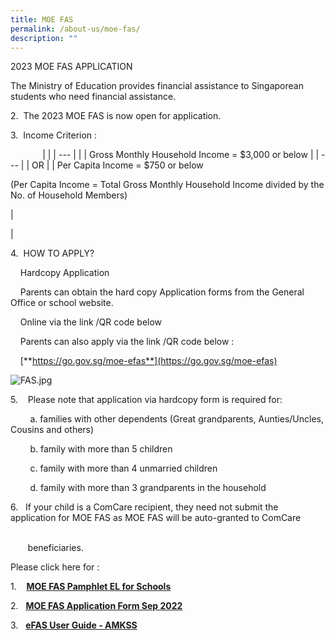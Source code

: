 ```yaml
---
title: MOE FAS
permalink: /about-us/moe-fas/
description: ""
---
```

2023 MOE FAS APPLICATION  

The Ministry of Education provides financial assistance to Singaporean students who need financial assistance.

  

2.  The 2023 MOE FAS is now open for application.  

  

3.  Income Criterion :   

             |  |
| --- |
| 
| Gross Monthly Household Income = $3,000 or below |
| --- |
| OR |
| 
Per Capita Income = $750 or below

(Per Capita Income = Total Gross Monthly Household Income divided by the No. of Household Members)

 |

 |

  

  

  
  

  

  

4.  HOW TO APPLY?

    Hardcopy Application

    Parents can obtain the hard copy Application forms from the General Office or school website.

  

    Online via the link /QR code below   

    Parents can also apply via the link /QR code below :

  

    [**https://go.gov.sg/moe-efas**](https://go.gov.sg/moe-efas)

![FAS.jpg](https://angmokiosec.moe.edu.sg/qql/slot/u531/Announcements/2022/FAS%202022/FAS.jpg) 

5.    Please note that application via hardcopy form is required for:   

        a. families with other dependents (Great grandparents, Aunties/Uncles, Cousins and others) 

        b. family with more than 5 children 

        c. family with more than 4 unmarried children 

        d. family with more than 3 grandparents in the household 

  

6.   If your child is a ComCare recipient, they need not submit the application for MOE FAS as MOE FAS will be auto-granted to ComCare                 

       beneficiaries.

  

Please click here for :

1.    **[MOE FAS Pamphlet EL for Schools](https://angmokiosec.moe.edu.sg/qql/slot/u531/about%20us/MOE%20FAS/MOE%20FAS%20pamphlet%20EL%20for%20schools.pdf)**  

2.   [**MOE FAS Application Form Sep 2022**](https://angmokiosec.moe.edu.sg/qql/slot/u531/about%20us/MOE%20FAS/MOE%20FAS%20Application%20Form%20Sep%202022%20Revised.pdf)

3.   [**eFAS User Guide - AMKSS**](https://angmokiosec.moe.edu.sg/qql/slot/u531/Announcements/2022/FAS%202022/eFAS%20User%20Guide_AMKSS.pdf)